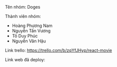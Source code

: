 Tên nhóm: Doges

Thành viên nhóm:
- Hoàng Phương Nam
- Nguyễn Tấn Vương
- Tô Duy Phúc 
- Nguyễn Văn Hậu 

Link trello: https://trello.com/b/zqYfJHyp/react-movie

Link web đã deploy: